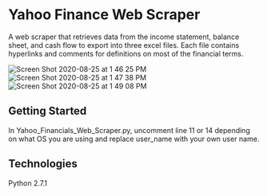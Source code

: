 # Yahoo Finance Web Scraper
A web scraper that retrieves data from the income statement, balance sheet, and cash flow to export into three excel files. Each file contains hyperlinks and comments for definitions on most of the financial terms.

![Screen Shot 2020-08-25 at 1 46 25 PM](https://user-images.githubusercontent.com/13184429/91226412-d390df00-e6d9-11ea-9a43-75f4571a3b47.png)
![Screen Shot 2020-08-25 at 1 47 38 PM](https://user-images.githubusercontent.com/13184429/91226436-df7ca100-e6d9-11ea-9d3e-d5f01ad287a4.png)
![Screen Shot 2020-08-25 at 1 49 08 PM](https://user-images.githubusercontent.com/13184429/91226449-e4d9eb80-e6d9-11ea-9b9f-39d1fa044efc.png)

## Getting Started
In Yahoo_Financials_Web_Scraper.py, uncomment line 11 or 14 depending on what OS you are using and replace user_name with your own user name.

## Technologies
Python 2.7.1
